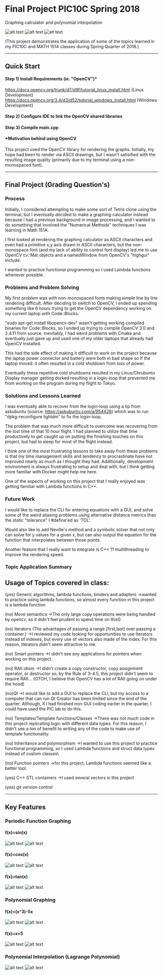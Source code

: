 # Final Project PIC10C Spring 2018  
Graphing calculator and polynomial interpolation

![alt text](https://raw.githubusercontent.com/ncantrell/pic10cfinalproject/master/menu1.png)
![alt text](https://raw.githubusercontent.com/ncantrell/pic10cfinalproject/master/menu2.png)
![alt text](https://raw.githubusercontent.com/ncantrell/pic10cfinalproject/master/polynomial2.png)

(This project demonstrates the application of some of the topics learned in my PIC10C and MATH 151A classes during Spring Quarter of 2018.)

----

## Quick Start
#### Step 1) Install Requirements (ie. "OpenCV")*
https://docs.opencv.org/trunk/d7/d9f/tutorial_linux_install.html (Linux Development)
https://docs.opencv.org/3.4/d3/d52/tutorial_windows_install.html (Windows Development)
#### Step 2) Configure IDE to link the OpenCV shared libraries
#### Step 3) Compile main.cpp

#### *Motivation behind using OpenCV
This project used the OpenCV library for rendering the graphs. Initially, my hope had been to render via ASCII drawings, but I wasn't satisified with the resulting image quality (primarily due to my terminal using a non-monospaced font).

----
## Final Project (Grading Question's)

### Process
Initially, I considered attempting to make some sort of Tetris clone using the terminal, but I eventually decided to make a graphing calculator instead because I had a previous background in image processing, and I wanted to do something that involved the "Numerical Methods" techniques I was learning in Math 151A.

I first looked at rendering the graphing calculator as ASCII characters and even had a primitive x,y axis drawn in ASCII characters, but the non-monospace font (and my lack of ability to control font display) led me to use OpenCV cv::Mat objects and a namedWindow from OpenCV's "highgui" include.

I wanted to practice functional programming so I used Lambda functions whenever possible. 

### Problems and Problem Solving
My first problem was with non-monospaced fonts making simple line by line rendering difficult.
After deciding to switch to OpenCV, I ended up spending something like 6 hours trying to get the OpenCV dependency working on my current laptop with Code::Blocks. 

"sudo apt-get install libopencv-dev" wasn't getting working compiled binaries for Code::Blocks, so I ended up trying to compile OpenCV 3.0 and 2.4.11 from source. Inevitably, I had weird problems with Cmake and eventually just gave up and used one of my older laptops that already had OpenCV Installed.

This had the side effect of making it difficult to work on the project because the laptop power connector and battery were both in bad shape so if the laptop moved: it often resulted in a cold shutdown from loss of power. 

Eventually these repetitive cold shutdowns resulted in my Linux/Chrubuntu Display manager getting dorked resulting in a login-loop that prevented me from working on the program during my flight to Tokyo.

### Solutions and Lessons Learned
I was eventually able to recover from the login-loop using a tip from askubuntu (source: https://askubuntu.com/a/954426) which was to run "dpkg-reconfigure lightdm" to fix the login-loop.

The problem that was much more difficult to overcome was recovering from the lost time of that 10 hour flight. I had planned to utilize that time productively to get caught up on putting the finishing touches on this project, but had to sleep for most of the flight instead.

I think one of the most frustrating lessons to take away from these problems is that my time management skills and tendency to procrastinate have not improved nearly as much as I thought they had. Additionally, development environment is always frustrating to setup and deal with, but I think getting more familiar with Docker might help me here.

One of the aspects of working on this project that I really enjoyed was getting familiar with Lambda functions in C++.

### Future Work
I would like to replace the CLI for entering equations with a GUI, and solve some of the weird aliasing problems using alternative distance metrics than the static "tolerance" I #define'ed as 'TOL'. 

Would also like to add Neville's method and a symbolic solver that not only can solve for y values for a given x, but can also output the equation for the function that interpolates between those points.

Another feature that I really want to integrate is C++ 11 multithreading to improve the rendering speed.

### Topic Application Summary

## Usage of Topics covered in class: 

(yes) Generic algorithms, lambda functions, binders and adapters 
->wanted to practice using lambda functions, so almost every function in this project is a lambda function

(no) Move semantics
->The only large copy operations were being handled by opencv, so it didn't feel prudent to spend time on this0

(no) Iterators (The advantages of passing a range [first,last) over passing a container.)
->I reviewed my code looking for opportunities to use Iterators instead of indexes, but every use of vectors also made of the index. For this reason, Iterators didn't seem attractive to me.

(no) Smart pointers
->I didn't see any applications for pointers when working on this project. 

(no) RAII idiom 
->I didn't create a copy constructor, copy assignment operator, or destructor so, by the Rule of 3-4.5, this project didn't seem to require RAII...
(OTOH, I believe that OpenCV has a lot of RAII going on under the hood)

(no)Qt 
->I would like to add a GUI to replace the CLI, but my access to a computer that can run Qt Creator has been limited since the end of the quarter. Although, if I had finished non-GUI coding earlier in the quarter, I could have used the PIC lab to do this.

(no) Templates/Template functions/Classes 
->There was not much code in this project replicating logic with different data types. For this reason, I didn't see a ton of benefit to writing any of the code to make use of template functionality.

(no) Inheritance and polymorphism 
->I wanted to use this project to practice functional programming, so I used Lambda functions and struct data types instead of custom classes\

(no) Function pointers 
->for this project, Lambda functions seemed like a better tool.

(yes) C++ STL containers 
->I used several vectors in this project

(yes) git version control

----
## Key Features
### Periodic Function Graphing
#### f(x)=sin(x)
![alt text](https://raw.githubusercontent.com/ncantrell/pic10cfinalproject/master/Periodic1.png)
![alt text](https://raw.githubusercontent.com/ncantrell/pic10cfinalproject/master/Periodic2.png)
#### f(x)=cos(x)
![alt text](https://raw.githubusercontent.com/ncantrell/pic10cfinalproject/master/Periodic5.png)
![alt text](https://raw.githubusercontent.com/ncantrell/pic10cfinalproject/master/Periodic6.png)
#### f(x)=tan(x)
![alt text](https://raw.githubusercontent.com/ncantrell/pic10cfinalproject/master/Periodic3.png)
![alt text](https://raw.githubusercontent.com/ncantrell/pic10cfinalproject/master/Periodic4.png)

### Polynomial Graphing
#### f(x)=(x^3)-5x
![alt text](https://raw.githubusercontent.com/ncantrell/pic10cfinalproject/master/polynomial1.png)
![alt text](https://raw.githubusercontent.com/ncantrell/pic10cfinalproject/master/polynomial2.png)
#### f(x)=x+5
![alt text](https://raw.githubusercontent.com/ncantrell/pic10cfinalproject/master/polynomial3.png)
![alt text](https://raw.githubusercontent.com/ncantrell/pic10cfinalproject/master/polynomial4.png)

### Polynomial Interpolation (Lagrange Polynomial)
![alt text](https://raw.githubusercontent.com/ncantrell/pic10cfinalproject/master/lagrange1.png)
![alt text](https://raw.githubusercontent.com/ncantrell/pic10cfinalproject/master/lagrange2.png)

 
